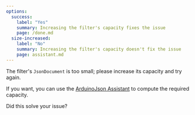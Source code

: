 ```yaml
---
options:
  success:
    label: "Yes"
    summary: Increasing the filter's capacity fixes the issue
    page: /done.md
  size-increased:
    label: "No"
    summary: Increasing the filter's capacity doesn't fix the issue
    page: assistant.md
---
```


The filter's `JsonDocument` is too small; please increase its capacity and try again.

If you want, you can use the [ArduinoJson Assistant](/v6/assistant/) to compute the required capacity.

Did this solve your issue?
